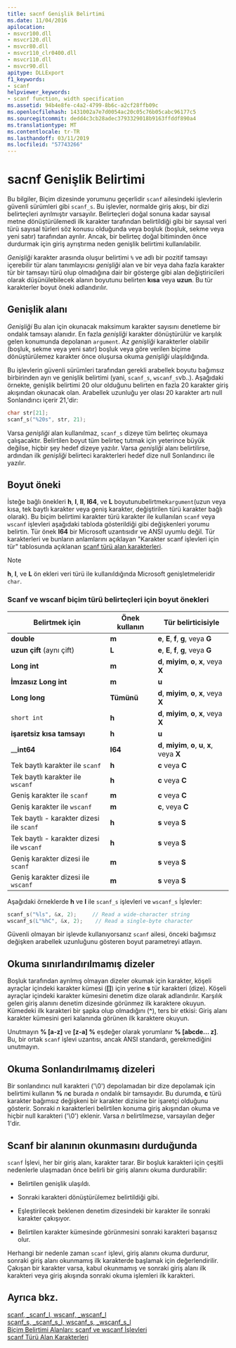 ```yaml
---
title: sacnf Genişlik Belirtimi
ms.date: 11/04/2016
apilocation:
- msvcr100.dll
- msvcr120.dll
- msvcr80.dll
- msvcr110_clr0400.dll
- msvcr110.dll
- msvcr90.dll
apitype: DLLExport
f1_keywords:
- scanf
helpviewer_keywords:
- scanf function, width specification
ms.assetid: 94b4e8fe-c4a2-4799-8b6c-a2cf28ffb09c
ms.openlocfilehash: 1431002a7e7d0054ac20c05c76b05cabc96177c5
ms.sourcegitcommit: dedd4c3cb28adec3793329018b9163ffddf890a4
ms.translationtype: MT
ms.contentlocale: tr-TR
ms.lasthandoff: 03/11/2019
ms.locfileid: "57743266"
---
```

# <a name="scanf-width-specification"></a>sacnf Genişlik Belirtimi

Bu bilgiler, Biçim dizesinde yorumunu geçerlidir `scanf` ailesindeki işlevlerin güvenli sürümleri gibi `scanf_s`. Bu işlevler, normalde giriş akışı, bir dizi belirteçleri ayrılmıştır varsayılır. Belirteçleri doğal sonuna kadar sayısal metne dönüştürülemedi ilk karakter tarafından belirtildiği gibi bir sayısal veri türü sayısal türleri söz konusu olduğunda veya boşluk (boşluk, sekme veya yeni satır) tarafından ayrılır. Ancak, bir belirteç doğal bitiminden önce durdurmak için giriş ayrıştırma neden genişlik belirtimi kullanılabilir.

*Genişliği* karakter arasında oluşur belirtimi `%` ve adlı bir pozitif tamsayı içerebilir tür alanı tanımlayıcısı *genişliği* alan ve bir veya daha fazla karakter tür bir tamsayı türü olup olmadığına dair bir gösterge gibi alan değiştiricileri olarak düşünülebilecek alanın boyutunu belirten **kısa** veya **uzun**. Bu tür karakterler boyut öneki adlandırılır.

## <a name="the-width-field"></a>Genişlik alanı

*Genişliği* Bu alan için okunacak maksimum karakter sayısını denetleme bir ondalık tamsayı alanıdır. En fazla *genişliği* karakter dönüştürülür ve karşılık gelen konumunda depolanan `argument`. Az *genişliği* karakterler olabilir (boşluk, sekme veya yeni satır) boşluk veya göre verilen biçime dönüştürülemez karakter önce oluşursa okuma *genişliği* ulaşıldığında.

Bu işlevlerin güvenli sürümleri tarafından gerekli arabellek boyutu bağımsız birbirinden ayrı ve genişlik belirtimi (yani, `scanf_s`, `wscanf_s`vb..). Aşağıdaki örnekte, genişlik belirtimi 20 olur olduğunu belirten en fazla 20 karakter giriş akışından okunacak olan. Arabellek uzunluğu yer olası 20 karakter artı null Sonlandırıcı içerir 21,'dir:

```C
char str[21];
scanf_s("%20s", str, 21);
```

Varsa *genişliği* alan kullanılmaz, `scanf_s` dizeye tüm belirteç okumaya çalışacaktır. Belirtilen boyut tüm belirteç tutmak için yeterince büyük değilse, hiçbir şey hedef dizeye yazılır. Varsa *genişliği* alanı belirtilirse, ardından ilk *genişliği* belirteci karakterleri hedef dize null Sonlandırıcı ile yazılır.

## <a name="the-size-prefix"></a>Boyut öneki

İsteğe bağlı önekleri **h**, **l**, **ll**, **I64**, ve **L** boyutunubelirtmek`argument`(uzun veya kısa, tek baytlı karakter veya geniş karakter, değiştirilen türü karakter bağlı olarak). Bu biçim belirtimi karakter türü karakter ile kullanılan `scanf` veya `wscanf` işlevleri aşağıdaki tabloda gösterildiği gibi değişkenleri yorumu belirtin. Tür önek **I64** bir Microsoft uzantısıdır ve ANSI uyumlu değil. Tür karakterleri ve bunların anlamlarını açıklayan "Karakter scanf işlevleri için tür" tablosunda açıklanan [scanf türü alan karakterleri](../c-runtime-library/scanf-type-field-characters.md).

> [!NOTE]
> **h**, **l**, ve **L** ön ekleri veri türü ile kullanıldığında Microsoft genişletmeleridir `char`.

### <a name="size-prefixes-for-scanf-and-wscanf-format-type-specifiers"></a>Scanf ve wscanf biçim türü belirteçleri için boyut önekleri

|Belirtmek için|Önek kullanın|Tür belirticisiyle|
|----------------|----------------|-------------------------|
|**double**|**m**|**e**, **E**, **f**, **g**, veya **G**|
|**uzun çift** (aynı çift)|**L**|**e**, **E**, **f**, **g**, veya **G**|
|**Long int**|**m**|**d**, **miyim**, **o**, **x**, veya **X**|
|**İmzasız Long int**|**m**|**u**|
|**Long long**|**Tümünü**|**d**, **miyim**, **o**, **x**, veya **X**|
|`short int`|**h**|**d**, **miyim**, **o**, **x**, veya **X**|
|**işaretsiz kısa tamsayı**|**h**|**u**|
|__**int64**|**I64**|**d**, **miyim**, **o**, **u**, **x**, veya **X**|
|Tek baytlı karakter ile `scanf`|**h**|**c** veya **C**|
|Tek baytlı karakter ile `wscanf`|**h**|**c** veya **C**|
|Geniş karakter ile `scanf`|**m**|**c** veya **C**|
|Geniş karakter ile `wscanf`|**m**|**c**, veya **C**|
|Tek baytlı - karakter dizesi ile `scanf`|**h**|**s** veya **S**|
|Tek baytlı - karakter dizesi ile `wscanf`|**h**|**s** veya **S**|
|Geniş karakter dizesi ile `scanf`|**m**|**s** veya **S**|
|Geniş karakter dizesi ile `wscanf`|**m**|**s** veya **S**|

Aşağıdaki örneklerde **h** ve **l** ile `scanf_s` işlevleri ve `wscanf_s` İşlevler:

```C
scanf_s("%ls", &x, 2);     // Read a wide-character string
wscanf_s(L"%hC", &x, 2);    // Read a single-byte character
```

Güvenli olmayan bir işlevde kullanıyorsanız `scanf` ailesi, önceki bağımsız değişken arabellek uzunluğunu gösteren boyut parametreyi atlayın.

## <a name="reading-undelimited-strings"></a>Okuma sınırlandırılmamış dizeler

Boşluk tarafından ayrılmış olmayan dizeler okumak için karakter, köşeli ayraçlar içindeki karakter kümesi (**[]**) için yerine **s** tür karakteri (dize). Köşeli ayraçlar içindeki karakter kümesini denetim dize olarak adlandırılır. Karşılık gelen giriş alanını denetim dizesinde görünmez ilk karaktere okuyun. Kümedeki ilk karakteri bir şapka olup olmadığını (**^**), ters bir etkisi: Giriş alanı karakter kümesini geri kalanında görünen ilk karaktere okuyun.

Unutmayın **% [a-z]** ve **[z-a] %** eşdeğer olarak yorumlanır **% [abcde... z]**. Bu, bir ortak `scanf` işlevi uzantısı, ancak ANSI standardı, gerekmediğini unutmayın.

## <a name="reading-unterminated-strings"></a>Okuma Sonlandırılmamış dizeleri

Bir sonlandırıcı null karakteri ('\0') depolamadan bir dize depolamak için belirtimi kullanın **%** <em>n</em>**c** burada *n* ondalık bir tamsayıdır. Bu durumda, **c** türü karakter bağımsız değişkeni bir karakter dizisine bir işaretçi olduğunu gösterir. Sonraki *n* karakterleri belirtilen konuma giriş akışından okuma ve hiçbir null karakteri ('\0') eklenir. Varsa *n* belirtilmezse, varsayılan değer 1'dir.

## <a name="when-scanf-stops-reading-a-field"></a>Scanf bir alanının okunmasını durduğunda

`scanf` İşlevi, her bir giriş alanı, karakter tarar. Bir boşluk karakteri için çeşitli nedenlerle ulaşmadan önce belirli bir giriş alanını okuma durdurabilir:

- Belirtilen genişlik ulaşıldı.

- Sonraki karakteri dönüştürülemez belirtildiği gibi.

- Eşleştirilecek beklenen denetim dizesindeki bir karakter ile sonraki karakter çakışıyor.

- Belirtilen karakter kümesinde görünmesini sonraki karakteri başarısız olur.

Herhangi bir nedenle zaman `scanf` işlevi, giriş alanını okuma durdurur, sonraki giriş alanı okunmamış ilk karakterde başlamak için değerlendirilir. Çakışan bir karakter varsa, kabul okunmamış ve sonraki giriş alanı ilk karakteri veya giriş akışında sonraki okuma işlemleri ilk karakteri.

## <a name="see-also"></a>Ayrıca bkz.

[scanf, _scanf_l, wscanf, _wscanf_l](../c-runtime-library/reference/scanf-scanf-l-wscanf-wscanf-l.md)<br/>
[scanf_s, _scanf_s_l, wscanf_s, _wscanf_s_l](../c-runtime-library/reference/scanf-s-scanf-s-l-wscanf-s-wscanf-s-l.md)<br/>
[Biçim Belirtimi Alanları: scanf ve wscanf İşlevleri](../c-runtime-library/format-specification-fields-scanf-and-wscanf-functions.md)<br/>
[scanf Türü Alan Karakterleri](../c-runtime-library/scanf-type-field-characters.md)<br/>
